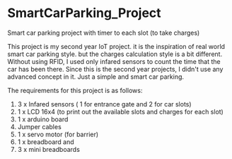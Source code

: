 # SmartCarParking_Project
Smart car parking project with timer to each slot (to take charges)

This project is my second year IoT project. it is the inspiration of real world smart car parking style. but the charges calculation style is a bit different.
Without using RFID, I used only infared sensors to count the time that the car has been there. Since this is the second year projects, I didn't use any advanced concept in it. Just a simple and smart car parking.

The requirements for this project is as follows:
1. 3 x Infared sensors ( 1 for entrance gate and 2 for car slots)
2. 1 x LCD 16x4 (to print out the available slots and charges for each slot)
3. 1 x arduino board
4. Jumper cables
5. 1 x servo motor (for barrier)
6. 1 x breadboard and
7. 3 x mini breadboards
